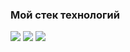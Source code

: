 ### Мой стек технологий

<img src="https://img.shields.io/badge/html-black?style=for-the-badge&logo=HTML5&logoColor=fff"/>
<img src="https://img.shields.io/badge/css-black?style=for-the-badge&logo=css3&logoColor=fff"/>
<img src="https://img.shields.io/badge/JavaScript-black?style=for-the-badge&logo=JavaScript&logoColor=fff"/>


<!--
**TerenyaDanil/TerenyaDanil** is a ✨ _special_ ✨ repository because its `README.md` (this file) appears on your GitHub profile.

Here are some ideas to get you started:

- 🔭 I’m currently working on ...
- 🌱 I’m currently learning ...
- 👯 I’m looking to collaborate on ...
- 🤔 I’m looking for help with ...
- 💬 Ask me about ...
- 📫 How to reach me: ...
- 😄 Pronouns: ...
- ⚡ Fun fact: ...
-->
